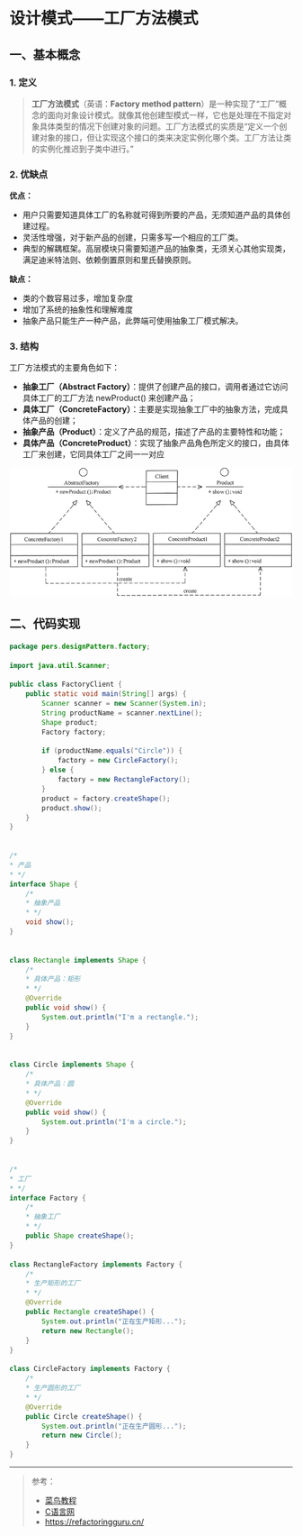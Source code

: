 # 设计模式——工厂方法模式

## 一、基本概念

### 1. 定义

> **工厂方法模式**（英语：**Factory method pattern**）是一种实现了“工厂”概念的面向对象设计模式。就像其他创建型模式一样，它也是处理在不指定对象具体类型的情况下创建对象的问题。工厂方法模式的实质是“定义一个创建对象的接口，但让实现这个接口的类来决定实例化哪个类。工厂方法让类的实例化推迟到子类中进行。”

### 2. 优缺点

**优点：**

- 用户只需要知道具体工厂的名称就可得到所要的产品，无须知道产品的具体创建过程。
- 灵活性增强，对于新产品的创建，只需多写一个相应的工厂类。
- 典型的解耦框架。高层模块只需要知道产品的抽象类，无须关心其他实现类，满足迪米特法则、依赖倒置原则和里氏替换原则。

**缺点：**

- 类的个数容易过多，增加复杂度
- 增加了系统的抽象性和理解难度
- 抽象产品只能生产一种产品，此弊端可使用抽象工厂模式解决。

### 3. 结构

工厂方法模式的主要角色如下：

- **抽象工厂（Abstract Factory）**：提供了创建产品的接口，调用者通过它访问具体工厂的工厂方法 newProduct() 来创建产品；
- **具体工厂（ConcreteFactory）**：主要是实现抽象工厂中的抽象方法，完成具体产品的创建；
- **抽象产品（Product）**：定义了产品的规范，描述了产品的主要特性和功能；
- **具体产品（ConcreteProduct）**：实现了抽象产品角色所定义的接口，由具体工厂来创建，它同具体工厂之间一一对应

![image.png](https://raw.githubusercontent.com/wlynxg/pic/main/2025/06/01/20250601-163950.png)


## 二、代码实现

```java
package pers.designPattern.factory;

import java.util.Scanner;

public class FactoryClient {
    public static void main(String[] args) {
        Scanner scanner = new Scanner(System.in);
        String productName = scanner.nextLine();
        Shape product;
        Factory factory;

        if (productName.equals("Circle")) {
            factory = new CircleFactory();
        } else {
            factory = new RectangleFactory();
        }
        product = factory.createShape();
        product.show();
    }
}


/*
* 产品
* */
interface Shape {
    /*
    * 抽象产品
    * */
    void show();
}


class Rectangle implements Shape {
    /*
    * 具体产品：矩形
    * */
    @Override
    public void show() {
        System.out.println("I'm a rectangle.");
    }
}


class Circle implements Shape {
    /*
    * 具体产品：圆
    * */
    @Override
    public void show() {
        System.out.println("I'm a circle.");
    }
}


/*
* 工厂
* */
interface Factory {
    /*
    * 抽象工厂
    * */
    public Shape createShape();
}

class RectangleFactory implements Factory {
    /*
    * 生产矩形的工厂
    * */
    @Override
    public Rectangle createShape() {
        System.out.println("正在生产矩形...");
        return new Rectangle();
    }
}

class CircleFactory implements Factory {
    /*
    * 生产圆形的工厂
    * */
    @Override
    public Circle createShape() {
        System.out.println("正在生产圆形...");
        return new Circle();
    }
}
```

***

> 参考：
>
> - [菜鸟教程](https://www.runoob.com/design-pattern/singleton-pattern.html)
> - [C语言网](http://c.biancheng.net/view/1338.html)
> - https://refactoringguru.cn/